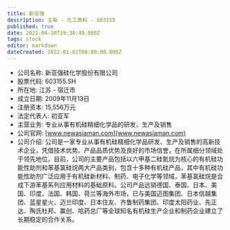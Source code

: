 ```yaml
---
title: 新亚强
description: 主板 - 化工原料 - 603155
published: true
date: 2022-04-30T19:38:49.000Z
tags: stock
editor: markdown
dateCreated: 2022-01-01T00:00:00.000Z
---
```


- 公司名称: 新亚强硅化学股份有限公司
- 股票代码: 603155.SH
- 所在地: 江苏 - 宿迁市
- 成立日期: 2009年11月13日
- 注册资本: 15,556万元
- 法定代表人: 初亚军
- 主营业务: 专业从事有机硅精细化学品的研发，生产及销售
- 公司官网: [www.newasiaman.com](www.newasiaman.com)
- 公司介绍: 公司是一家专业从事有机硅精细化学品研发、生产及销售的高新技术企业，凭借技术优势、产品品质优势及良好的市场信誉，在所属细分领域处于领先地位。目前，公司的主要产品包括以六甲基二硅氮烷为核心的有机硅功能性助剂和苯基氯硅烷两大产品类别，包含十多种有机硅产品，其中有机硅功能性助剂广泛应用于有机硅新材料、制药、电子化学等领域，苯基氯硅烷是合成下游苯基系列应用材料的基础原料。公司产品远销德国、泰国、日本、美国、印度、法国、韩国、荷兰等海外市场，已与美国迈图集团、日本信越集团、蓝星星火、迈兰印度、日本住友、齐鲁制药集团、印度太阳药业、先正达、陶氏杜邦、赢创、哈药总厂等全球知名有机硅生产企业和制药企业建立了长期稳定的合作关系。


